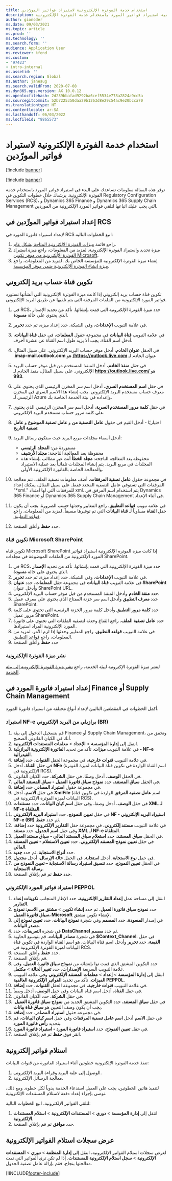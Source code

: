 ```yaml
---
title: استخدام خدمة الفوترة الإلكترونية لاستيراد فواتير المورّدين
description: توفر هذه المقالة معلومات عن كيفية استيراد فواتير المورد باستخدام خدمة الفوترة الإلكترونية.
author: gionoder
ms.date: 09/03/2021
ms.topic: article
ms.prod: ''
ms.technology: ''
ms.search.form: ''
audience: Application User
ms.reviewer: kfend
ms.custom:
- "97423"
- intro-internal
ms.assetid: ''
ms.search.region: Global
ms.author: janeaug
ms.search.validFrom: 2020-07-08
ms.dyn365.ops.version: AX 10.0.12
ms.openlocfilehash: 2d239bbafad9292ba6cef5534e778a2824a9cc5a
ms.sourcegitcommit: 52b7225350daa29b1263d8e29c54ac9e20bcca70
ms.translationtype: HT
ms.contentlocale: ar-SA
ms.lasthandoff: 06/03/2022
ms.locfileid: "8865573"
---
```

# <a name="use-the-electronic-invoicing-service-to-import-vendor-invoices"></a>استخدام خدمة الفوترة الإلكترونية لاستيراد فواتير المورّدين

[!include [banner](../includes/banner.md)]

[!include [banner](../includes/preview-banner.md)]

توفر هذه المقالة معلومات تساعدك على البدء في استيراد فواتير المورد باستخدام خدمة الفوترة الإلكترونية. يرشدك خلال خطوات التكوين في Regulatory Configuration Services‏ (RCS)، و Dynamics 365 Finance و Dynamics 365 Supply Chain Management التي يجب عليك اتباعها لتلقي فواتير المورد الإلكترونية من الموردين.

## <a name="set-up-vendor-invoice-import-in-rcs"></a>إعداد استيراد فواتير المورِّدين في RCS
لإعداد استيراد فاتورة المورد في RCS اتبع الخطوات التالية:

1. راجع قائمة [ميزات الفوترة الإلكترونية المتاحة بشكل عام](e-invoicing-configuration-rcs.md#generally-available-features).
2. ميزة تحديد واستيراد الفوترة الإلكترونية. لمزيد من المعلومات، راجع [ميزة استيراد الفوترة الإلكترونية من موفر تكوين Microsoft](e-invoicing-get-started.md#import-an-electronic-invoicing-feature-from-the-microsoft-configuration-provider).
3. إنشاء ميزة الفوترة الإلكترونية للمؤسسة الخاص بك. لمزيد من المعلومات، راجع [ميزة إنشاء الفوترة الإلكترونية ضمن موفر المؤسسة](e-invoicing-get-started.md#create-an-electronic-invoicing-feature-under-your-organization-provider).

## <a name="configure-an-email-account-channel"></a>تكوين قناة حساب بريد إلكتروني

تكوين قناة حساب بريد إلكتروني إذا كانت ميزة الفوترة الإلكترونية التي أنشأتها تستورد فواتير المورد الإلكترونية من الملفات المرفقة التي يتم تلقيها عن طريق البريد الإلكتروني.

1. في RCS، حدد ميزة الفوترة الإلكترونية التي قمت بإنشائها. تأكد من تحديد الإصدار الذي يحتوي على حالة **مسودة**.
2. في علامة التبويب **الإعدادات**، وفي الشبكة، حدد إعداد ميزة، ثم حدد **تحرير**.
3. في علامة التبويب **قناة البيانات** في مجموعة حقول **المعلمات**، في حقل **قناة البيانات**، أدخل اسم القناة. يجب ألا يزيد طول اسم القناة عن عشرة أحرف.
4. في الحقل **‏‫عنوان الخادم**، أدخل موفر حساب البريد الإلكتروني. على سبيل المثال، عنوان الخادم لـ **https://outlook.live.com/** هو **imap-mail.outlook.com**.
5. في حقل **منفذ الخادم**، أدخل المنفذ المستخدم من قبل موفر حساب البريد الإلكتروني. على سبيل المثال، منفذ الخادم لـ **https://outlook.live.com/** هو **993**.
6. في حقل **اسم المستخدم السري**، أدخل اسم سر المخزن الرئيسي الذي يحتوي على معرف حساب مستخدم البريد الإلكتروني. يجب إنشاء هذا الاسم السري في المخزن الرئيسي لـ Azure وإعداده في بيئة الخدمة الخاصة بك. 
7. في حقل **كلمة مرور المستخدم السرية**، أدخل اسم سر المخزن الرئيسي الذي يحتوي على كلمة مرور حساب مستخدم البريد الإلكتروني.
8. اختياريًا - أدخل القيم في حقول **عامل التصفية من** و **عامل تصفية الموضوع** و **عامل تصفية التاريخ**.
9. أدخل أسماء مجلدات مربع البريد حيث ستكون رسائل البريد:

    - مستوردة من: **المجلد الرئيسي**
    - محفوظة بعد المعالجة الناجحة: **مجلد الأرشيف**
    - محفوظة بعد المعالجة الناجحة: **مجلد الخطأ** أنت غير مطالب بإنشاء هذه المجلدات في مربع البريد. يتم إنشاء المجلدات تلقائياً بعد عملية الاستيراد والمعالجة الخاصة بالفاتورة الإلكترونية الأولى. 
   
10. في مجموعة حقول **عامل تصفية المرفقات**، أضف معلومات تصفية الملف. تتم معالجة المرفقات التي تستوفي عامل التصفية المحدد فقط. على سبيل المثال، يمكنك إعداد "\*xml." للمرفقات التي لها امتداد xml. يتم استخدام اسم المرفق في Dynamics 365 Finance أو Dynamics 365 Supply Chain Management في أثناء الإعداد. 
11. في علامة تبويب **قواعد التطبيق**، راجع المعايير وحدثها حسب الضرورة. يجب أن يكون حقل **القناة** مساوياً لـ **قناة البيانات** التي تم توفيرها مسبقاً. لمزيد من المعلومات، راجع [قواعد التطبيق‬](e-invoicing-configuration-rcs.md#applicability-rules).
12. حدد **حفظ** وأغلق الصفحة.

### <a name="configure-a-microsoft-sharepoint-channel"></a>تكوين قناة Microsoft SharePoint

تكوين قناة Microsoft SharePoint إذا كانت ميزة الفوترة الإلكترونية استيراد فواتير المورد الإلكترونية من الملفات الموضوعة في مجلدات SharePoint.

1. في RCS، حدد ميزة الفوترة الإلكترونية التي قمت بإنشائها. تأكد من تحديد **الإصدار** الذي يحتوي على حالة **مسودة**.
2. في علامة التبويب **الإعدادات**، وفي الشبكة، حدد إعداد ميزة، ثم حدد **تحرير**.
3. في علامة التبويب **قناة البيانات** في مجموعة حقل **المعلمات**، حدد **عنوان SharePoint** وأدخل عنوان SharePoint URL.
4. حدد **منفذ الخادم** وأدخل المنفذ المستخدم من قبل موفر حساب البريد الإلكتروني.
5. حدد **معرف التطبيق** وأدخل اسم سر خزنة المفتاح الذي يحتوي على معرف عميل SharePoint.
6. حدد **كلمة مرور التطبيق** وأدخل كلمة مرور الخزنة الرئيسية التي تحتوي على كلمة مرور عميل SharePoint.
7. حدد **عامل تصفية الملف**. راجع القناع وحدثه لتصفية الملفات التي تحتوي على فاتورة المورد الإلكترونية المراد استيرادها.
8. في علامة التبويب **قواعد التطبيق**، راجع المعايير وحدثها إذا لزم الأمر. لمزيد من المعلومات، راجع [قواعد التطبيق‬](e-invoicing-configuration-rcs.md#applicability-rules).
9. حدد **حفظ** وأغلق الصفحة

### <a name="deploy-an-electronic-invoicing-feature"></a>نشر ميزة الفوترة الإلكترونية

لنشر ميزة الفوترة الإكترونية لبيئة الخدمة، راجع [نشر ميزة الفوترة الإلكترونية إلى بيئة الخدمة](e-invoicing-get-started.md#deploy-the-electronic-invoicing-feature-to-service-environment).

## <a name="set-up-vendor-invoice-import-in-finance-or-supply-chain-management"></a>إعداد استيراد فاتورة المورد في Finance أو Supply Chain Management
أكمل الخطوات في المقطعين التاليين لإعداد أنواع مختلفة من استيراد فاتورة المورد.

### <a name="import-brazilian-nf-e-from-email"></a>استيراد NF-e برازيلي من البريد الإلكتروني (BR)

1. قم بتسجيل الدخول إلى بيئة Finance أو Supply Chain Management، وتحقق من أنك في الكيان القانوني الصحيح.
2. انتقل إلى **إدارة المؤسسة** > **الإعداد** > **معلمات المستندات الإلكترونية**.
3. في علامة التبويب **ميزات**، تأكد من تحديد **الفاتورة الإلكترونية البرازيلية - NF-e الفيدرالية**.
4. في علامة التبويب **قنوات خارجية**، في مجموعة الحقل **القنوات**، حدد **إضافة**.
5. في حقل **القناة**، أدخل **NFe** (اسم القناة الواردة في تكوين قناة البيانات لميزة الفوترة الإلكترونية في RCS).
6. في الحقل **الوصف**، أدخل وصفًا. في حقل **الشركة**، حدد الكيان القانوني.
7. في الحقل **سياق المستند**، حدد **نموذج سياق فاتورة العميل - سياق المستند المالي**.
8. في مجموعة حقول **استيراد المصادر**، حدد **إضافة**.
9. في حقل **الاسم**، أدخل **XmlFile** (اسم **عامل تصفية المرفق** الواردة في تكوين قناة البيانات لميزة الفوترة الإلكترونية في RCS).
10. في حقل **الوصف**، أدخل وصفا، وفي حقل **اسم كيان البيانات**، حدد **مستندات XML لـ NF-e المتلقاة**.
11. في حقل **تعيين النموذج**، حدد **استيراد البريد الإلكتروني NF - استيراد البريد الإلكتروني NF-e (BR)** ثم حدد **حفظ**.
12. في علامة التبويب **مستند إلكتروني**، في مجموعة حقل **التقارير الإلكترونية** حدد **إضافة**، وفي حقل **اسم الجدول**، حدد **مستند XML لـ NF-e المتلقاة**.
13. في الحقل **سياق المستند**، حدد **استعلام سياق المستند المالي - سياق مستند العميل**.
14. في حقل **تعيين نموذج المستند الإلكتروني**، حدد **تعيين الاستعلام - تعيين المستند المالي**.
15. حدد **أنواع الاستجابة**، ثم حدد **جديد**.
16. في حقل **نوع الاستجابة**، أدخل **استجابة**. في الحقل **حالة الإرسال**، أدخل **مجدول**.
17. في الحقل **تعيين النموذج**، حدد **تنسيق استيراد رسالة الاستجابة – تعيين النموذج من رسالة الاستجابة**.
18. حدد **حفظ** ثم قم بإغلاق الصفحة.

### <a name="import-peppol-electronic-vendor-invoices"></a>استيراد فواتير المورد الإلكتروني PEPPOL

1. انتقل إلى مساحة عمل **إعداد التقارير الإلكترونية**، حدد الإطار المتجانب **تكوينات إعداد التقارير**.
2. حدد **نموذج سياق فاتورة العميل**، ثم حدد **إنشاء تكوين** > **مشتق من الاسم: نموذج سياق فاتورة العميل، Microsoft** لإنشاء تكوين مشتق.
3. في إصدار **المسودة**، حدد **المصمم** وفي شجرة **نموذج البيانات**، حدد **تعيين نموذج إلى مصدر البيانات**.
4. في شجرة **التعريفات**، حدد **DataChannel** ثم حدد **مصمم**.
5. في شجرة **مصادر البيانات**، قم بتوسيع الحاوية **$Context\_Channel**. في حقل **القيمة**، حدد **تحرير** وأدخل اسم قناة البيانات. هو اسم القناة الواردة في تكوين قناة البيانات لميزة الفوترة الإلكترونية في RCS. 
7. حدد **حفظ** وأغلق الصفحة.
8. قم بإغلاق الصفحة.
9. حدد التكوين المشتق الذي قمت توا بإنشائه من **نموذج سياق فاتورة العميل**، وفي علامة التبويب السريعة **الإصدارات**، حدد **تغيير الحالة** > **مكتمل**.
10. انتقل إلى **إدارة المؤسسة** > **إعداد** > **معلمات المستند الإلكتروني** وفي علامة التبويب **الميزات**، تأكد من تحديد **الفواتير الإلكترونية العالمية PEPPOL**. 
11. في علامة التبويب **قنوات خارجية**، في مجموعة الحقل **القنوات**، حدد **إضافة**.
12. في حقل **القناة**، أدخل اسم قناة البيانات وفي حقل **الوصف**، أدخل وصفاً.
13. في حقل **الشركة**، حدد الكيان القانوني. 
14. في حقل **سياق المستند**، حدد التكوين المشتق الجديد من **نموذج سياق فاتورة العميل**. يجب أن يكون وصف التعيين هو **سياق قناة بيانات**.
15. في مجموعة حقول **استيراد المصادر**، حدد **إضافة**.
16. في حقل **الاسم** أدخل **اسم عامل تصفية المرفقات** وفي حقل **اسم كيان البيانات**، قم بتحديد **رأس فاتورة المورد**.
17. في حقل **تعيين النموذج**، حدد **استيراد فاتورة المورد - استيراد فاتورة المورد**.
18. انقر فوق **حفظ** ثم قم بإغلاق الصفحة.


## <a name="receive-electronic-invoices"></a>استلام فواتير إلكترونية

تنفذ خدمة الفوترة الإلكترونية خطوتين أثناء استيراد الفاتورة من قنوات البيانات:

1. الوصول إلى علبة البريد وقراءة البريد الإلكتروني.
2. معالجة الرسائل الإلكترونية. 
    
لتنفيذ هاتين الخطوتين، يجب على العميل استدعاء الخدمة يدوياً لكل خطوة. ومع ذلك، نوصي بإجراء إعداد دفعة لاستلام المستندات الإلكترونية.

لتلقي الفواتير الإلكترونية، اتبع الخطوات التالية:

1. انتقل إلى **إدارة المؤسسة** > **دوري** > **المستندات الإلكترونية** > **استلام المستندات الإلكترونية**.
2. حدد **موافق** ثم قم بإغلاق الصفحة.


## <a name="view-receive-logs-for-electronic-invoices"></a>عرض سجلات استلام الفواتير الإلكترونية

لعرض سجلات استلام الفواتير الإلكترونية، انتقل إلى **إدارة المنظمة** > **دوري** > **المستندات الإلكترونية** > **سجل استلام الإلكترونية للمستندات**.
إذا لم تكن ترى الفواتير التي تمت معالجتها بنجاح، فقم بإزالة عامل تصفية الجدول.


[!INCLUDE[footer-include](../../includes/footer-banner.md)]
